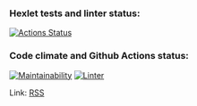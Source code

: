 ### Hexlet tests and linter status:
[![Actions Status](https://github.com/Vla2d/frontend-project-lvl3/workflows/hexlet-check/badge.svg)](https://github.com/Vla2d/frontend-project-lvl3/actions)

### Code climate and Github Actions status:

[![Maintainability](https://api.codeclimate.com/v1/badges/a99a88d28ad37a79dbf6/maintainability)](https://codeclimate.com/github/Vla2d/frontend-project-lvl3/maintainability)
[![Linter](https://github.com/Vla2d/frontend-project-lvl3/actions/workflows/nodejs.yml/badge.svg)](https://github.com/Vla2d/frontend-project-lvl3/actions)

Link: [RSS](https://frontend-project-lvl3-git-main-vla2d.vercel.app/)
